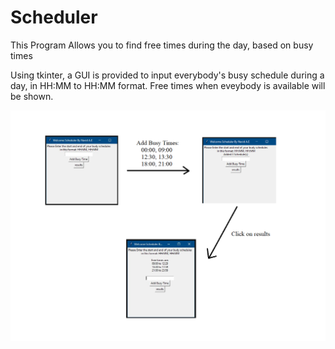 # Scheduler
This Program Allows you to find free times during the day, based on busy times

Using tkinter, a GUI is provided to input everybody's busy schedule during a day, in HH:MM to HH:MM format.
Free times when eveybody is available will be shown.

<img src="all.PNG" style="float: left; margin-right: 10px;" />

